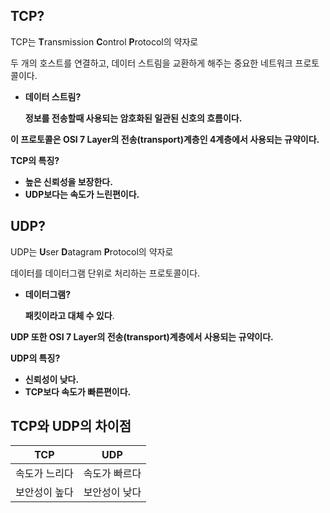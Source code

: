 ## **TCP?**

TCP는 **T**ransmission **C**ontrol **P**rotocol의 약자로 

두 개의 호스트를 연결하고, 데이터 스트림을 교환하게 해주는 중요한 네트워크 프로토콜이다.

- **데이터 스트림?**
    
    **정보를 전송할때 사용되는 암호화된 일관된 신호의 흐름이다.**
    

**이 프로토콜은 OSI 7 Layer의 전송(transport)계층인 4계층에서 사용되는 규약이다.**

**TCP의 특징?**

- **높은 신뢰성을 보장한다.**
- **UDP보다는 속도가 느린편이다.**

## **UDP?**

UDP는 **U**ser **D**atagram **P**rotocol의 약자로 

데이터를 데이터그램 단위로 처리하는 프로토콜이다.

- **데이터그램?**
    
    **패킷이라고 대체 수 있다**.
    

**UDP 또한 OSI 7 Layer의 전송(transport)계층에서 사용되는 규약이다.**

**UDP의 특징?**

- **신뢰성이 낮다.**
- **TCP보다 속도가 빠른편이다.**

## **TCP와 UDP의 차이점**

| TCP | UDP |
| --- | --- |
| 속도가 느리다 | 속도가 빠르다 |
| 보안성이 높다 | 보안성이 낮다 |